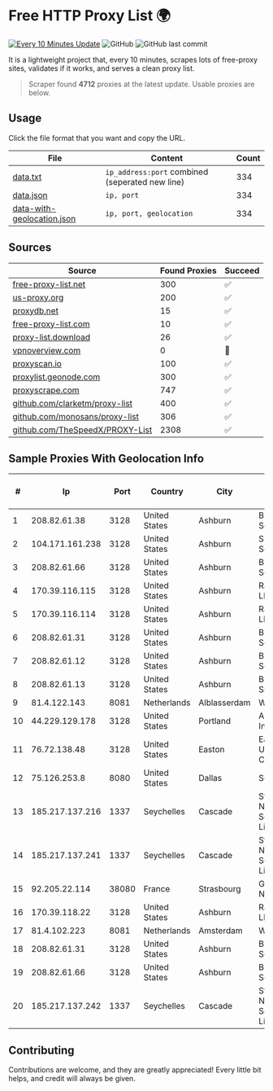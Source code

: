 
# Free HTTP Proxy List 🌍

[![Every 10 Minutes Update](https://github.com/mertguvencli/http-proxy-list/actions/workflows/main.yml/badge.svg?branch=main)](https://github.com/mertguvencli/http-proxy-list/actions/workflows/main.yml)
![GitHub](https://img.shields.io/github/license/mertguvencli/http-proxy-list)
![GitHub last commit](https://img.shields.io/github/last-commit/mertguvencli/http-proxy-list)

It is a lightweight project that, every 10 minutes, scrapes lots of free-proxy sites, validates if it works, and serves a clean proxy list.


> Scraper found **4712** proxies at the latest update. Usable proxies are below.

## Usage

Click the file format that you want and copy the URL.


|File|Content|Count|
|----|-------|-----|
|[data.txt](https://raw.githubusercontent.com/mertguvencli/http-proxy-list/main/proxy-list/data.txt)|`ip_address:port` combined (seperated new line)|334|
|[data.json](https://raw.githubusercontent.com/mertguvencli/http-proxy-list/main/proxy-list/data.json)|`ip, port`|334|
|[data-with-geolocation.json](https://raw.githubusercontent.com/mertguvencli/http-proxy-list/main/proxy-list/data-with-geolocation.json)|`ip, port, geolocation`|334|

## Sources

|Source|Found Proxies|Succeed|
|------|-------------|-------|
|[free-proxy-list.net](https://free-proxy-list.net)|300|✅|
|[us-proxy.org](https://www.us-proxy.org)|200|✅|
|[proxydb.net](http://proxydb.net)|15|✅|
|[free-proxy-list.com](https://free-proxy-list.com/?page=&port=&type%5B%5D=http&type%5B%5D=https&up_time=0&search=Search)|10|✅|
|[proxy-list.download](https://www.proxy-list.download/HTTP)|26|✅|
|[vpnoverview.com](https://vpnoverview.com/privacy/anonymous-browsing/free-proxy-servers)|0|🚫|
|[proxyscan.io](https://www.proxyscan.io)|100|✅|
|[proxylist.geonode.com](https://proxylist.geonode.com/api/proxy-list?limit=300&page=1&sort_by=lastChecked&sort_type=desc&protocols=http,https)|300|✅|
|[proxyscrape.com](https://api.proxyscrape.com/v2/?request=displayproxies&protocol=http&timeout=10000&country=all&ssl=all&anonymity=all)|747|✅|
|[github.com/clarketm/proxy-list](https://raw.githubusercontent.com/clarketm/proxy-list/master/proxy-list-raw.txt)|400|✅|
|[github.com/monosans/proxy-list](https://raw.githubusercontent.com/monosans/proxy-list/main/proxies/http.txt)|306|✅|
|[github.com/TheSpeedX/PROXY-List](https://raw.githubusercontent.com/TheSpeedX/PROXY-List/master/http.txt)|2308|✅|


## Sample Proxies With Geolocation Info

|#|Ip|Port|Country|City|Internet Service Provider|
|-|--|----|-------|----|-------------------------|
|1|208.82.61.38|3128|United States|Ashburn|Bernardi Sounds|
|2|104.171.161.238|3128|United States|Ashburn|Sneaker Server|
|3|208.82.61.66|3128|United States|Ashburn|Bernardi Sounds|
|4|170.39.116.115|3128|United States|Ashburn|Rackdog, LLC|
|5|170.39.116.114|3128|United States|Ashburn|Rackdog, LLC|
|6|208.82.61.31|3128|United States|Ashburn|Bernardi Sounds|
|7|208.82.61.12|3128|United States|Ashburn|Bernardi Sounds|
|8|208.82.61.13|3128|United States|Ashburn|Bernardi Sounds|
|9|81.4.122.143|8081|Netherlands|Alblasserdam|WeservIT|
|10|44.229.129.178|3128|United States|Portland|Amazon.com, Inc.|
|11|76.72.138.48|3128|United States|Easton|Easton Utilities Commission|
|12|75.126.253.8|8080|United States|Dallas|SoftLayer|
|13|185.217.137.216|1337|Seychelles|Cascade|Stallion Network Services Limited|
|14|185.217.137.241|1337|Seychelles|Cascade|Stallion Network Services Limited|
|15|92.205.22.114|38080|France|Strasbourg|GD MASS Network|
|16|170.39.118.22|3128|United States|Ashburn|Rackdog, LLC|
|17|81.4.102.223|8081|Netherlands|Amsterdam|WeservIT|
|18|208.82.61.31|3128|United States|Ashburn|Bernardi Sounds|
|19|208.82.61.66|3128|United States|Ashburn|Bernardi Sounds|
|20|185.217.137.242|1337|Seychelles|Cascade|Stallion Network Services Limited|



## Contributing

Contributions are welcome, and they are greatly appreciated! Every
little bit helps, and credit will always be given.

